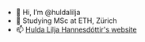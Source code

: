 - 👋 Hi, I’m @huldalilja
- 🌱 Studying MSc at ETH, Zürich
- 📫 [Hulda Lilja Hannesdóttir's website](https://www.huldalilja.com)

<!---
huldalilja/huldalilja is a ✨ special ✨ repository because its `README.md` (this file) appears on your GitHub profile.
You can click the Preview link to take a look at your changes.
--->
